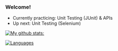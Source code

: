 ### Welcome!

- Currently practicing: Unit Testing (JUnit) & APIs
- Up next: Unit Testing (Selenium)

[![My github stats:](https://github-readme-stats.vercel.app/api?username=kcollier10&count_private=true&theme=chartreuse-dark&hide=stars)](https://github.com/kcollier10/github-readme-stats)

[![Languages](https://github-readme-stats.vercel.app/api/top-langs/?username=kcollier10&langs_count=8&layout=compact&theme=chartreuse-dark)](https://github.com/kcollier10/github-readme-stats)
